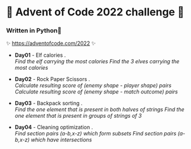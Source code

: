 # 🎄 Advent of Code 2022 challenge 🎄

### Written in **Python**🐍
✨ https://adventofcode.com/2022 ✨


- **Day01** - Elf calories .\
*Find the elf carrying the most calories*
*Find the 3 elves carrying the most calories*

- **Day02** - Rock Paper Scissors .\
*Calculate resulting score of (enemy shape - player shape) pairs*
*Calculate resulting score of (enemy shape - match outcome) pairs*

- **Day03** - Backpack sorting .\
*Find the one element that is present in both halves of strings* 
*Find the one element that is present in groups of strings of 3* 

- **Day04** - Cleaning optimization .\
*Find section pairs (a-b,x-z) which form subsets* 
*Find section pairs (a-b,x-z) which have intersections* 
